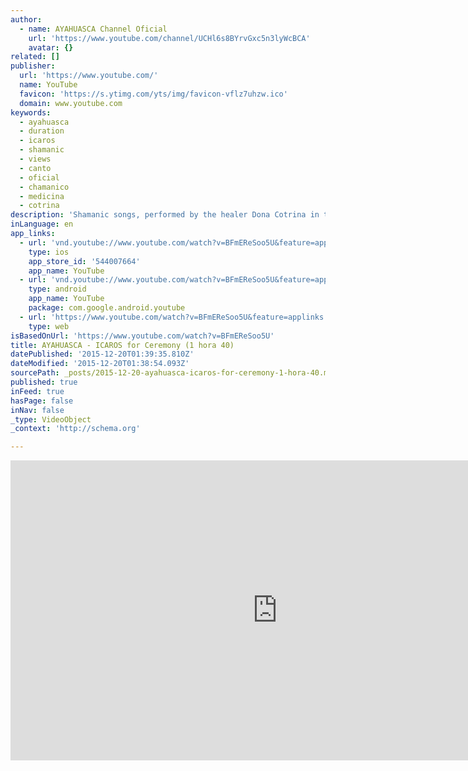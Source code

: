 ```yaml
---
author:
  - name: AYAHUASCA Channel Oficial
    url: 'https://www.youtube.com/channel/UCHl6s8BYrvGxc5n3lyWcBCA'
    avatar: {}
related: []
publisher:
  url: 'https://www.youtube.com/'
  name: YouTube
  favicon: 'https://s.ytimg.com/yts/img/favicon-vflz7uhzw.ico'
  domain: www.youtube.com
keywords:
  - ayahuasca
  - duration
  - icaros
  - shamanic
  - views
  - canto
  - oficial
  - chamanico
  - medicina
  - cotrina
description: 'Shamanic songs, performed by the healer Dona Cotrina in the Peruvian jungle of Iquitos. Cantos chamanicos, ejecutados por la curandera Dona Cotrina en la selva peruana de Iquitos. Contato / Contact Dony: https://www.facebook.com/dony.cotrina Mail: gchaskasuyay@gmail.com Telefone /Phone: (51) 991180655 © Todos los derechos reservados 2009. © All rights reserved 2009.'
inLanguage: en
app_links:
  - url: 'vnd.youtube://www.youtube.com/watch?v=BFmEReSoo5U&feature=applinks'
    type: ios
    app_store_id: '544007664'
    app_name: YouTube
  - url: 'vnd.youtube://www.youtube.com/watch?v=BFmEReSoo5U&feature=applinks'
    type: android
    app_name: YouTube
    package: com.google.android.youtube
  - url: 'https://www.youtube.com/watch?v=BFmEReSoo5U&feature=applinks'
    type: web
isBasedOnUrl: 'https://www.youtube.com/watch?v=BFmEReSoo5U'
title: AYAHUASCA - ICAROS for Ceremony (1 hora 40)
datePublished: '2015-12-20T01:39:35.810Z'
dateModified: '2015-12-20T01:38:54.093Z'
sourcePath: _posts/2015-12-20-ayahuasca-icaros-for-ceremony-1-hora-40.md
published: true
inFeed: true
hasPage: false
inNav: false
_type: VideoObject
_context: 'http://schema.org'

---
```

<iframe src="https://cdn.embedly.com/widgets/media.html?src=https%3A%2F%2Fwww.youtube.com%2Fembed%2FBFmEReSoo5U%3Ffeature%3Doembed&amp;url=https%3A%2F%2Fwww.youtube.com%2Fwatch%3Fv%3DBFmEReSoo5U&amp;image=https%3A%2F%2Fi.ytimg.com%2Fvi%2FBFmEReSoo5U%2Fhqdefault.jpg&amp;key=b7d04c9b404c499eba89ee7072e1c4f7&amp;type=text%2Fhtml&amp;schema=youtube" width="854" height="480" scrolling="no" frameborder="0" allowfullscreen="allowfullscreen" style=""></iframe>